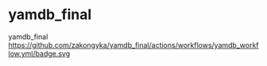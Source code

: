 # yamdb_final
yamdb_final
https://github.com/zakongyka/yamdb_final/actions/workflows/yamdb_workflow.yml/badge.svg
